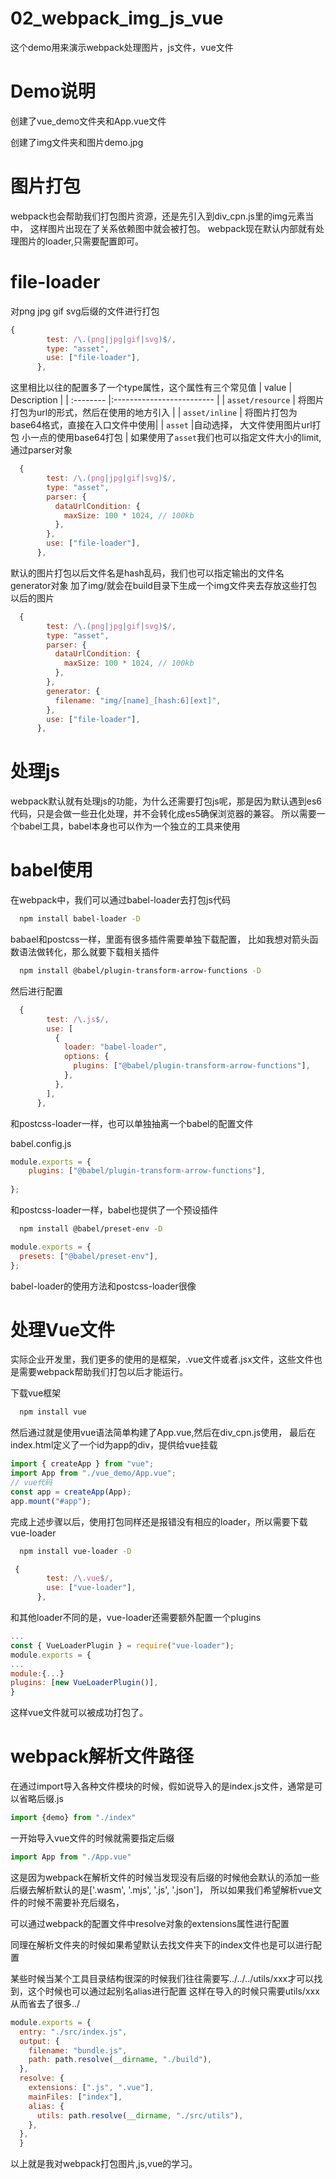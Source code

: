 
# 02_webpack_img_js_vue

这个demo用来演示webpack处理图片，js文件，vue文件

# Demo说明
创建了vue_demo文件夹和App.vue文件

创建了img文件夹和图片demo.jpg


# 图片打包
webpack也会帮助我们打包图片资源，还是先引入到div_cpn.js里的img元素当中，
这样图片出现在了关系依赖图中就会被打包。
webpack现在默认内部就有处理图片的loader,只需要配置即可。
# file-loader
对png jpg gif svg后缀的文件进行打包
```javascript
{
        test: /\.(png|jpg|gif|svg)$/,
        type: "asset",
        use: ["file-loader"],
      },
```
这里相比以往的配置多了一个type属性，这个属性有三个常见值
| value  | Description                |
| :-------- |:------------------------- |
| `asset/resource` | 将图片打包为url的形式，然后在使用的地方引入 | 
| `asset/inline` | 将图片打包为base64格式，直接在入口文件中使用| 
| `asset` |自动选择， 大文件使用图片url打包 小一点的使用base64打包 | 
如果使用了`asset`我们也可以指定文件大小的limit,通过parser对象

```javascript
  {
        test: /\.(png|jpg|gif|svg)$/,
        type: "asset",
        parser: {
          dataUrlCondition: {
            maxSize: 100 * 1024, // 100kb
          },
        },
        use: ["file-loader"],
      },
```

默认的图片打包以后文件名是hash乱码，我们也可以指定输出的文件名
generator对象
加了img/就会在build目录下生成一个img文件夹去存放这些打包以后的图片
```javascript
  {
        test: /\.(png|jpg|gif|svg)$/,
        type: "asset",
        parser: {
          dataUrlCondition: {
            maxSize: 100 * 1024, // 100kb
          },
        },
        generator: {
          filename: "img/[name]_[hash:6][ext]",
        },
        use: ["file-loader"],
      },
```
# 处理js
webpack默认就有处理js的功能，为什么还需要打包js呢，那是因为默认遇到es6代码，只是会做一些丑化处理，并不会转化成es5确保浏览器的兼容。
所以需要一个babel工具，babel本身也可以作为一个独立的工具来使用

# babel使用
在webpack中，我们可以通过babel-loader去打包js代码


```bash
  npm install babel-loader -D
```
babael和postcss一样，里面有很多插件需要单独下载配置，
比如我想对箭头函数语法做转化，那么就要下载相关插件

```bash
  npm install @babel/plugin-transform-arrow-functions -D
```
然后进行配置

```javascript
  {
        test: /\.js$/,
        use: [
          {
            loader: "babel-loader",
            options: {
              plugins: ["@babel/plugin-transform-arrow-functions"],
            },
          },
        ],
      },
```
和postcss-loader一样，也可以单独抽离一个babel的配置文件

babel.config.js
```javascript
module.exports = {
    plugins: ["@babel/plugin-transform-arrow-functions"],
  
};

```
和postcss-loader一样，babel也提供了一个预设插件

```bash
  npm install @babel/preset-env -D
```

```javascript
module.exports = {
  presets: ["@babel/preset-env"],
};

```
babel-loader的使用方法和postcss-loader很像

# 处理Vue文件
实际企业开发里，我们更多的使用的是框架，.vue文件或者.jsx文件，这些文件也是需要webpack帮助我们打包以后才能运行。

下载vue框架
```bash
  npm install vue
```
然后通过就是使用vue语法简单构建了App.vue,然后在div_cpn.js使用，
最后在index.html定义了一个id为app的div，提供给vue挂载

```JavaScript
import { createApp } from "vue";
import App from "./vue_demo/App.vue";
// vue代码
const app = createApp(App);
app.mount("#app");
```
完成上述步骤以后，使用打包同样还是报错没有相应的loader，所以需要下载vue-loader

```bash
  npm install vue-loader -D
```
```javaScript
 {
        test: /\.vue$/,
        use: ["vue-loader"],
      },
```
和其他loader不同的是，vue-loader还需要额外配置一个plugins
```javaScript
...
const { VueLoaderPlugin } = require("vue-loader");
module.exports = {
...
module:{...}
plugins: [new VueLoaderPlugin()],
}
```
这样vue文件就可以被成功打包了。


# webpack解析文件路径
在通过import导入各种文件模块的时候，假如说导入的是index.js文件，通常是可以省略后缀.js
```JavaScript
import {demo} from "./index"
```
一开始导入vue文件的时候就需要指定后缀
```JavaScript
import App from "./App.vue"
```
这是因为webpack在解析文件的时候当发现没有后缀的时候他会默认的添加一些后缀去解析默认的是['.wasm', '.mjs', '.js', '.json']，
所以如果我们希望解析vue文件的时候不需要补充后缀名，

可以通过webpack的配置文件中resolve对象的extensions属性进行配置


同理在解析文件夹的时候如果希望默认去找文件夹下的index文件也是可以进行配置

某些时候当某个工具目录结构很深的时候我们往往需要写../../../utils/xxx才可以找到，这个时候也可以通过起别名alias进行配置
这样在导入的时候只需要utils/xxx 从而省去了很多../

```JavaScript
module.exports = {
  entry: "./src/index.js",
  output: {
    filename: "bundle.js",
    path: path.resolve(__dirname, "./build"),
  },
  resolve: {
    extensions: [".js", ".vue"],
    mainFiles: ["index"],
    alias: {
      utils: path.resolve(__dirname, "./src/utils"),
    },
  },
  }
```
以上就是我对webpack打包图片,js,vue的学习。